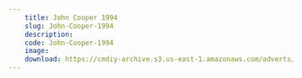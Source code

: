```yaml
---
    title: John Cooper 1994
    slug: John-Cooper-1994
    description:
    code: John-Cooper-1994
    image:
    download: https://cmdiy-archive.s3.us-east-1.amazonaws.com/adverts/documents/John+Cooper+1994.pdf
---
```

<!-- Content of the page -->

##
        